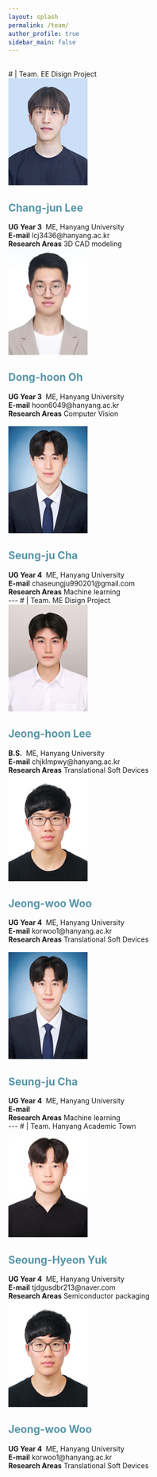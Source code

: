 ```yaml
---
layout: splash
permalink: /team/
author_profile: true
sidebar_main: false
---
```

<br>
# | Team. EE Disign Project 
<html>
<head>
    <title>Lab Members</title>
    <link rel="stylesheet" href="style.css">
</head>
<body>
    <div class="member-container">
        <div class="member">
            <a href="" style="color: #5695A8;">
                <img src="./../assets/new_images/team/changjun_final.jpg" alt="Member 1">
            </a>
            <div class="member-info">
                <h2 style="color: #5695A8;">Chang-jun Lee</h2>
                <strong>UG Year 3</strong>&nbsp;&nbsp;ME, Hanyang University
                <br><strong>E-mail</strong> lcj3436@hanyang.ac.kr
                <br><strong>Research Areas</strong> 3D CAD modeling
            </div>
        </div>
        <div class="member">
            <a href="" style="color: #5695A8;">
                <img src="./../assets/new_images/team/donghoon_final.jpg" alt="Member 2">
            </a>
            <div class="member-info">
                <h2 style="color: #5695A8;">Dong-hoon Oh</h2>
                <strong>UG Year 3</strong>&nbsp;&nbsp;ME, Hanyang University
                <br><strong>E-mail</strong> hoon6049@hanyang.ac.kr
                <br><strong>Research Areas</strong> Computer Vision 
            </div>
        </div>
    </div>
    <br>
    <div class="member-container">
        <div class="member">
            <a href="https://sites.google.com/view/hyu-mm/members" style="color: #5695A8;">
                <img src="./../assets/new_images/team/seungju_final.jpg" alt="Member 1">
            </a>
            <div class="member-info">
                <h2 style="color: #5695A8;">Seung-ju Cha</h2>
                <strong>UG Year 4</strong>&nbsp;&nbsp;ME, Hanyang University
                <br><strong>E-mail</strong> chaseungju990201@gmail.com
                <br><strong>Research Areas</strong> Machine learning
            </div>
        </div>
    </div>
</body>
</html>
---
# | Team. ME Disign Project 
<html>
<head>
    <title>Lab Members</title>
    <link rel="stylesheet" href="style.css">
</head>
<body>
    <div class="member-container">
        <div class="member">
            <a href="https://sites.google.com/hanyang.ac.kr/tsdlab/members" style="color: #5695A8;">
                <img src="./../assets/new_images/team/jeonghoon_final.jpg" alt="Member 1">
            </a>
            <div class="member-info">
                <h2 style="color: #5695A8;">Jeong-hoon Lee</h2>
                <strong>B.S.</strong>&nbsp;&nbsp;ME, Hanyang University
                <br><strong>E-mail</strong> chjklmpwy@hanyang.ac.kr
                <br><strong>Research Areas</strong> Translational Soft Devices
            </div>
        </div>
        <div class="member">
            <a href="https://sites.google.com/hanyang.ac.kr/tsdlab/members" style="color: #5695A8;">
                <img src="./../assets/new_images/team/jeongwoo_final.jpg" alt="Member 2">
            </a>
            <div class="member-info">
                <h2 style="color: #5695A8;">Jeong-woo Woo</h2>
                <strong>UG Year 4</strong>&nbsp;&nbsp;ME, Hanyang University
                <br><strong>E-mail</strong> korwoo1@hanyang.ac.kr
                <br><strong>Research Areas</strong> Translational Soft Devices
            </div>
        </div>
    </div>
    <br>
    <div class="member-container">
        <div class="member">
            <a href="https://sites.google.com/view/hyu-mm/members" style="color: #5695A8;">
                <img src="./../assets/new_images/team/seungju_final.jpg" alt="Member 1">
            </a>
            <div class="member-info">
                <h2 style="color: #5695A8;">Seung-ju Cha</h2>
                <strong>UG Year 4</strong>&nbsp;&nbsp;ME, Hanyang University
                <br><strong>E-mail</strong> 
                <br><strong>Research Areas</strong> Machine learning
            </div>
        </div>
    </div>
</body>
</html>
---
# | Team. Hanyang Academic Town
<html>
<head>
    <title>Lab Members</title>
    <link rel="stylesheet" href="style.css">
</head>
<body>
    <div class="member-container">
        <div class="member">
            <a href="http://mcdm.hanyang.ac.kr/sub1_1.jsp?no=4" style="color: #5695A8;">
                <img src="./../assets/new_images/team/seonghyeon_final.jpg" alt="Member 1">
            </a>
            <div class="member-info">
                <h2 style="color: #5695A8;">Seoung-Hyeon Yuk</h2>
                <strong>UG Year 4</strong>&nbsp;&nbsp;ME, Hanyang University
                <br><strong>E-mail</strong> tjdgusdbr213@naver.com
                <br><strong>Research Areas</strong> Semiconductor packaging
            </div>
        </div>
        <div class="member">
            <a href="https://sites.google.com/hanyang.ac.kr/tsdlab/members" style="color: #5695A8;">
                <img src="./../assets/new_images/team/jeongwoo_final.jpg" alt="Member 2">
            </a>
            <div class="member-info">
                <h2 style="color: #5695A8;">Jeong-woo Woo</h2>
                <strong>UG Year 4</strong>&nbsp;&nbsp;ME, Hanyang University
                <br><strong>E-mail</strong> korwoo1@hanyang.ac.kr
                <br><strong>Research Areas</strong> Translational Soft Devices
            </div>
        </div>
    </div>



